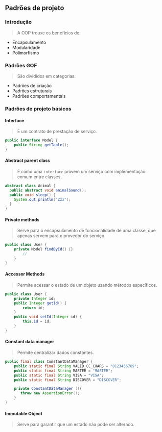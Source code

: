 ## Padrões de projeto
### Introdução
> A OOP trouxe os benefícios de:
- Encapsulamento
- Modularidade
- Polimorfismo

### Padrões GOF
> São divididos em categorias:
- Padrões de criação
- Padrões estruturais
- Padrões comportamentais

### Padrões de projeto básicos
#### Interface
> É um contrato de prestação de serviço.
```java
public interface Model {
    public String getTable();
}
```

#### Abstract parent class
> É como uma `interface` provem um serviço com implementação comum entre classes.
```java
abstract class Animal {
  public abstract void animalSound();
  public void sleep() {
    System.out.println("Zzz");
  }
}
```

#### Private methods
> Serve para o encapsulamento de funcionalidade de uma classe, que apenas servem para o provedor do serviço.
```java
public class User {
    private Model findById() {}
        //
    }
}
```
#### Accessor Methods
> Permite acessar o estado de um objeto usando métodos específicos.
```java
public class User {
    private Integer id;
    public Integer getId() {
        return id;
    }
    public void setId(Integer id) {
        this.id = id;
    }
}
```

#### Constant data manager
> Permite centralizar dados constantes.
```java
public final class ConstantDataManager {
    public static final String VALID_CC_CHARS = "0123456789";
    public static final String MASTER = "MASTER";
    public static final String VISA = "VISA";
    public static final String DISCOVER = "DISCOVER";

    private ConstantDataManager (){
       throw new AssertionError();
    }
}
```

#### Immutable Object
> Serve para garantir que um estado não pode ser alterado.
```java

```